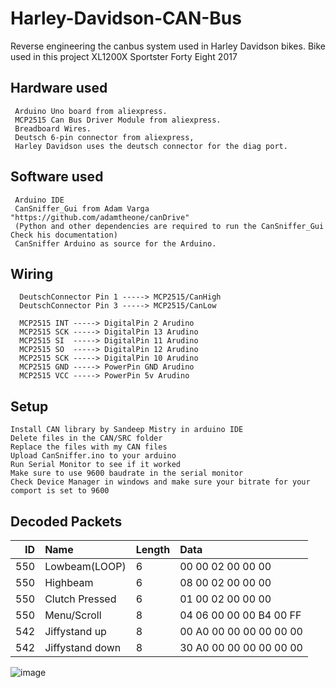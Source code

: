 # Harley-Davidson-CAN-Bus

Reverse engineering the canbus system used in Harley Davidson bikes.
Bike used in this project XL1200X Sportster Forty Eight 2017

## Hardware used
 ```
  Arduino Uno board from aliexpress.
  MCP2515 Can Bus Driver Module from aliexpress.
  Breadboard Wires.
  Deutsch 6-pin connector from aliexpress, 
  Harley Davidson uses the deutsch connector for the diag port.
  ```


## Software used
 ```
  Arduino IDE
  CanSniffer_Gui from Adam Varga "https://github.com/adamtheone/canDrive" 
  (Python and other dependencies are required to run the CanSniffer_Gui Check his documentation)
  CanSniffer Arduino as source for the Arduino.
```


## Wiring
```
  DeutschConnector Pin 1 -----> MCP2515/CanHigh
  DeutschConnector Pin 3 -----> MCP2515/CanLow
```
```
  MCP2515 INT -----> DigitalPin 2 Arudino
  MCP2515 SCK -----> DigitalPin 13 Arudino
  MCP2515 SI  -----> DigitalPin 11 Arudino
  MCP2515 SO  -----> DigitalPin 12 Arudino
  MCP2515 SCK -----> DigitalPin 10 Arudino
  MCP2515 GND -----> PowerPin GND Arudino
  MCP2515 VCC -----> PowerPin 5v Arudino
```
## Setup
```
Install CAN library by Sandeep Mistry in arduino IDE
Delete files in the CAN/SRC folder
Replace the files with my CAN files
Upload CanSniffer.ino to your arduino
Run Serial Monitor to see if it worked
Make sure to use 9600 baudrate in the serial monitor
Check Device Manager in windows and make sure your bitrate for your comport is set to 9600
```

## Decoded Packets

| ID | Name             | Length | Data    |
| -: | :--------------- | ------ | :------ |
| 550 | Lowbeam(LOOP)   | 6    | 00 00 02 00 00 00 |
| 550 | Highbeam        | 6    | 08 00 02 00 00 00 |
| 550 | Clutch Pressed  | 6    | 01 00 02 00 00 00 |
| 550 | Menu/Scroll     | 8    | 04 06 00 00 00 B4 00 FF |
| 542 | Jiffystand up   | 8    | 00 A0 00 00 00 00 00 00 |
| 542 | Jiffystand down | 8    | 30 A0 00 00 00 00 00 00 |

![image](https://github.com/sofresh007/Harley-Davidson-CAN-Bus/assets/76256425/9332c610-d193-4497-af33-7e514bb32e6f)


